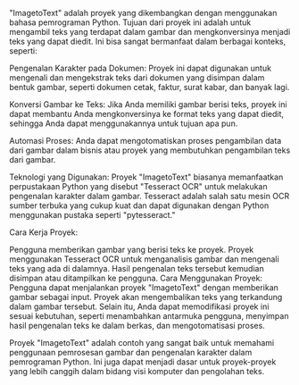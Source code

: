 "ImagetoText" adalah proyek yang dikembangkan dengan menggunakan bahasa pemrograman Python. Tujuan dari proyek ini adalah untuk mengambil teks yang terdapat dalam gambar dan mengkonversinya menjadi teks yang dapat diedit. Ini bisa sangat bermanfaat dalam berbagai konteks, seperti:

Pengenalan Karakter pada Dokumen: Proyek ini dapat digunakan untuk mengenali dan mengekstrak teks dari dokumen yang disimpan dalam bentuk gambar, seperti dokumen cetak, faktur, surat kabar, dan banyak lagi.

Konversi Gambar ke Teks: Jika Anda memiliki gambar berisi teks, proyek ini dapat membantu Anda mengkonversinya ke format teks yang dapat diedit, sehingga Anda dapat menggunakannya untuk tujuan apa pun.

Automasi Proses: Anda dapat mengotomatiskan proses pengambilan data dari gambar dalam bisnis atau proyek yang membutuhkan pengambilan teks dari gambar.

Teknologi yang Digunakan:
Proyek "ImagetoText" biasanya memanfaatkan perpustakaan Python yang disebut "Tesseract OCR" untuk melakukan pengenalan karakter dalam gambar. Tesseract adalah salah satu mesin OCR sumber terbuka yang cukup kuat dan dapat digunakan dengan Python menggunakan pustaka seperti "pytesseract."

Cara Kerja Proyek:

Pengguna memberikan gambar yang berisi teks ke proyek.
Proyek menggunakan Tesseract OCR untuk menganalisis gambar dan mengenali teks yang ada di dalamnya.
Hasil pengenalan teks tersebut kemudian disimpan atau ditampilkan ke pengguna.
Cara Menggunakan Proyek:
Pengguna dapat menjalankan proyek "ImagetoText" dengan memberikan gambar sebagai input. Proyek akan mengembalikan teks yang terkandung dalam gambar tersebut. Selain itu, Anda dapat memodifikasi proyek ini sesuai kebutuhan, seperti menambahkan antarmuka pengguna, menyimpan hasil pengenalan teks ke dalam berkas, dan mengotomatisasi proses.

Proyek "ImagetoText" adalah contoh yang sangat baik untuk memahami penggunaan pemrosesan gambar dan pengenalan karakter dalam pemrograman Python. Ini juga dapat menjadi dasar untuk proyek-proyek yang lebih canggih dalam bidang visi komputer dan pengolahan teks.
